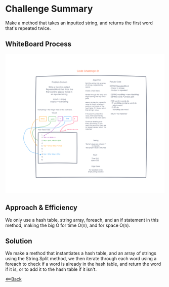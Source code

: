 # Challenge Summary

Make a method that takes an inputted string, and returns the first word that's repeated twice.

## WhiteBoard Process
![](cc31.png)

## Approach & Efficiency

We only use a hash table, string array, foreach, and an if statement in this method, making the big O for time O(n), and for space O(n).

## Solution

We make a method that instantiates a hash table, and an array of strings using the String.Split method, we then iterate through each word using a foreach to check if a word is already in the hash table, and return the word if it is, or to add it to the hash table if it isn't.

[<==Back](../README.md)
